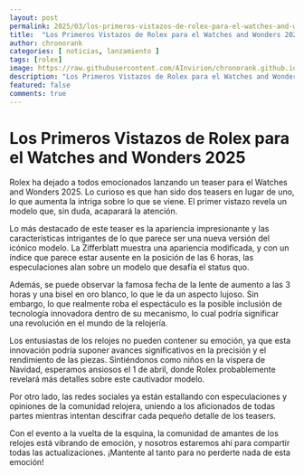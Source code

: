 ```yaml
---
layout: post
permalink: 2025/03/los-primeros-vistazos-de-rolex-para-el-watches-and-wonders-2025
title:  "Los Primeros Vistazos de Rolex para el Watches and Wonders 2025"
author: chronorank
categories: [ noticias, lanzamiento ]
tags: [rolex]
image: https://raw.githubusercontent.com/AInvirion/chronorank.github.io/master/images/posts/20250330125212.png
description: "Los Primeros Vistazos de Rolex para el Watches and Wonders 2025"
featured: false
comments: true
---
```

# Los Primeros Vistazos de Rolex para el Watches and Wonders 2025

Rolex ha dejado a todos emocionados lanzando un teaser para el Watches and Wonders 2025. Lo curioso es que han sido dos teasers en lugar de uno, lo que aumenta la intriga sobre lo que se viene. El primer vistazo revela un modelo que, sin duda, acaparará la atención.  

Lo más destacado de este teaser es la apariencia impresionante y las características intrigantes de lo que parece ser una nueva versión del icónico modelo. La Zifferblatt muestra una apariencia modificada, y con un índice que parece estar ausente en la posición de las 6 horas, las especulaciones alan sobre un modelo que desafía el status quo.  

Además, se puede observar la famosa fecha de la lente de aumento a las 3 horas y una bisel en oro blanco, lo que le da un aspecto lujoso. Sin embargo, lo que realmente roba el espectáculo es la posible inclusión de tecnología innovadora dentro de su mecanismo, lo cual podría significar una revolución en el mundo de la relojería.  

Los entusiastas de los relojes no pueden contener su emoción, ya que esta innovación podría suponer avances significativos en la precisión y el rendimiento de las piezas. Sintiéndonos como niños en la víspera de Navidad, esperamos ansiosos el 1 de abril, donde Rolex probablemente revelará más detalles sobre este cautivador modelo.  

Por otro lado, las redes sociales ya están estallando con especulaciones y opiniones de la comunidad relojera, uniendo a los aficionados de todas partes mientras intentan descifrar cada pequeño detalle de los teasers.  

Con el evento a la vuelta de la esquina, la comunidad de amantes de los relojes está vibrando de emoción, y nosotros estaremos ahí para compartir todas las actualizaciones. ¡Mantente al tanto para no perderte nada de esta emoción!